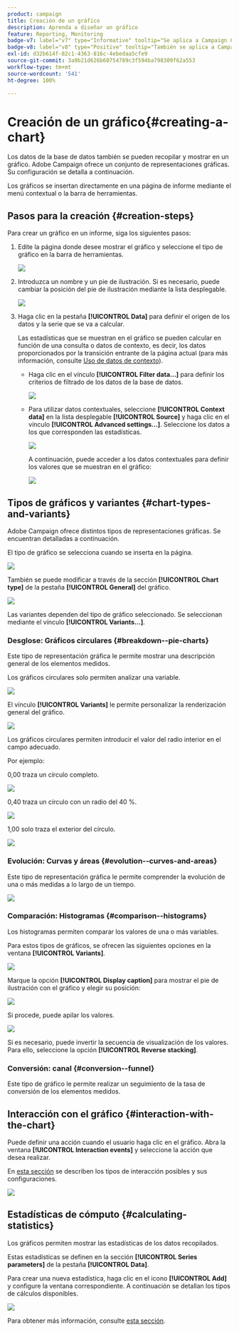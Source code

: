 ```yaml
---
product: campaign
title: Creación de un gráfico
description: Aprenda a diseñar un gráfico
feature: Reporting, Monitoring
badge-v7: label="v7" type="Informative" tooltip="Se aplica a Campaign Classic v7"
badge-v8: label="v8" type="Positive" tooltip="También se aplica a Campaign v8"
exl-id: d32b614f-82c1-4363-816c-4ebedaa5cfe9
source-git-commit: 3a9b21d626b60754789c3f594ba798309f62a553
workflow-type: tm+mt
source-wordcount: '541'
ht-degree: 100%

---
```


# Creación de un gráfico{#creating-a-chart}



Los datos de la base de datos también se pueden recopilar y mostrar en un gráfico. Adobe Campaign ofrece un conjunto de representaciones gráficas. Su configuración se detalla a continuación.

Los gráficos se insertan directamente en una página de informe mediante el menú contextual o la barra de herramientas.

## Pasos para la creación {#creation-steps}

Para crear un gráfico en un informe, siga los siguientes pasos:

1. Edite la página donde desee mostrar el gráfico y seleccione el tipo de gráfico en la barra de herramientas.

   ![](assets/s_advuser_report_page_activity_04.png)

1. Introduzca un nombre y un pie de ilustración. Si es necesario, puede cambiar la posición del pie de ilustración mediante la lista desplegable.

   ![](assets/s_ncs_advuser_report_wizard_018.png)

1. Haga clic en la pestaña **[!UICONTROL Data]** para definir el origen de los datos y la serie que se va a calcular.

   Las estadísticas que se muestran en el gráfico se pueden calcular en función de una consulta o datos de contexto, es decir, los datos proporcionados por la transición entrante de la página actual (para más información, consulte [Uso de datos de contexto](../../reporting/using/using-the-context.md#using-context-data)).

   * Haga clic en el vínculo **[!UICONTROL Filter data...]** para definir los criterios de filtrado de los datos de la base de datos.

     ![](assets/reporting_graph_add_filter.png)

   * Para utilizar datos contextuales, seleccione **[!UICONTROL Context data]** en la lista desplegable **[!UICONTROL Source]** y haga clic en el vínculo **[!UICONTROL Advanced settings...]**. Seleccione los datos a los que corresponden las estadísticas.

     ![](assets/reporting_graph_from_context.png)

     A continuación, puede acceder a los datos contextuales para definir los valores que se muestran en el gráfico:

     ![](assets/reporting_graph_select-from_context.png)

## Tipos de gráficos y variantes {#chart-types-and-variants}

Adobe Campaign ofrece distintos tipos de representaciones gráficas. Se encuentran detalladas a continuación.

El tipo de gráfico se selecciona cuando se inserta en la página.

![](assets/s_advuser_report_page_activity_04.png)

También se puede modificar a través de la sección **[!UICONTROL Chart type]** de la pestaña **[!UICONTROL General]** del gráfico.

![](assets/reporting_change_graph_type.png)

Las variantes dependen del tipo de gráfico seleccionado. Se seleccionan mediante el vínculo **[!UICONTROL Variants...]**.

### Desglose: Gráficos circulares {#breakdown--pie-charts}

Este tipo de representación gráfica le permite mostrar una descripción general de los elementos medidos.

Los gráficos circulares solo permiten analizar una variable.

![](assets/reporting_graph_type_sector_1.png)

El vínculo **[!UICONTROL Variants]** le permite personalizar la renderización general del gráfico.

![](assets/reporting_graph_type_sector_2.png)

Los gráficos circulares permiten introducir el valor del radio interior en el campo adecuado.

Por ejemplo:

0,00 traza un círculo completo.

![](assets/s_ncs_advuser_report_sector_exple1.png)

0,40 traza un círculo con un radio del 40 %.

![](assets/s_ncs_advuser_report_sector_exple2.png)

1,00 solo traza el exterior del círculo.

![](assets/s_ncs_advuser_report_sector_exple3.png)

### Evolución: Curvas y áreas {#evolution--curves-and-areas}

Este tipo de representación gráfica le permite comprender la evolución de una o más medidas a lo largo de un tiempo.

![](assets/reporting_graph_type_curve.png)

### Comparación: Histogramas {#comparison--histograms}

Los histogramas permiten comparar los valores de una o más variables.

Para estos tipos de gráficos, se ofrecen las siguientes opciones en la ventana **[!UICONTROL Variants]**.

![](assets/reporting_select_graph_var.png)

Marque la opción **[!UICONTROL Display caption]** para mostrar el pie de ilustración con el gráfico y elegir su posición:

![](assets/reporting_select_graph_legend.png)

Si procede, puede apilar los valores.

![](assets/reporting_graph_type_histo.png)

Si es necesario, puede invertir la secuencia de visualización de los valores. Para ello, seleccione la opción **[!UICONTROL Reverse stacking]**.

### Conversión: canal {#conversion--funnel}

Este tipo de gráfico le permite realizar un seguimiento de la tasa de conversión de los elementos medidos.

## Interacción con el gráfico {#interaction-with-the-chart}

Puede definir una acción cuando el usuario haga clic en el gráfico. Abra la ventana **[!UICONTROL Interaction events]** y seleccione la acción que desea realizar.

En [esta sección](../../web/using/static-elements-in-a-web-form.md#inserting-html-content) se describen los tipos de interacción posibles y sus configuraciones.

![](assets/s_ncs_advuser_report_wizard_017.png)

## Estadísticas de cómputo {#calculating-statistics}

Los gráficos permiten mostrar las estadísticas de los datos recopilados.

Estas estadísticas se definen en la sección **[!UICONTROL Series parameters]** de la pestaña **[!UICONTROL Data]**.

Para crear una nueva estadística, haga clic en el icono **[!UICONTROL Add]** y configure la ventana correspondiente. A continuación se detallan los tipos de cálculos disponibles.

![](assets/reporting_add_statistics.png)

Para obtener más información, consulte [esta sección](../../reporting/using/using-the-descriptive-analysis-wizard.md#statistics-calculation).
